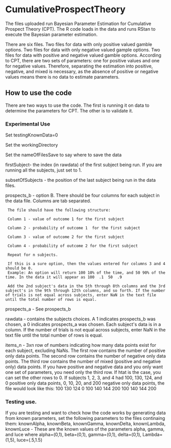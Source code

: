 # CumulativeProspectTheory
The files uploaded run Bayesian Parameter Estimation for Cumulative Prospect Theory (CPT). The R code loads in the data and runs RStan to execute the Bayesian parameter estimation. 

There are six files. Two files for data with only positive valued gamble options. Two files for data with only negative valued gample options. Two files for data with positive and negative valued gamble options. According to CPT, there are two sets of parameters: one for positive values and one for negative values. Therefore, separating the estimation into positive, negative, and mixed is necessary, as the absence of positive or negative values means there is no data to estimate parameters.

## How to use the code
There are two ways to use the code. The first is running it on data to determine the parameters for CPT. The other is to validate it.

### Experimental Use
 Set testingKnownData=0
 
 Set the workingDirectory
 
 Set the nameOfFilesSave to say where to save the data
 
 firstSubject- the index (in rawdata) of the first subject being run. If you are running all the subjects, just set to 1.
 
 subsetOfSubjects - the position of the last subject being run in the data files.
 
 prospects_b - option B. There should be four columns for each subject in the data file. Columns are tab separated.
 
     The file should have the following structure:
     
     Column 1 - value of outcome 1 for the first subject
     
     Column 2 - probability of outcome 1  for the first subject
     
     Column 3 - value of outcome 2 for the first subject
     
     Column 4 - probability of outcome 2 for the first subject
     
     Repeat for n subjects. 
     
     If this is a sure option, then the values entered for columns 3 and 4 should be 0.
     Example: An option will return 100 10% of the time, and 50 90% of the time. In the data it will appear as 100  .1  50  .9
     
     Add the 2nd subject's data in the 5th through 8th columns and the 3rd subject's in the 9th through 12th columns, and so forth. If the number of trials is not equal across subjects, enter NaN in the text file until the total number of rows is equal.
 
 prospects_a - See prospects_b
 
 rawdata - contains the subjects choices. A 1 indicates prospects_b was chosen, a 0 indicates prospects_a was chosen. Each subject's data is
 in a column. If the number of trials is not equal across subjects, enter NaN in the text file until the total number of rows is equal.
 
 items_n - 3xn row of numbers indicating how many data points exist for each subject, excluding NaNs. The first row contains the number of positive only
             data points. The second row contains the number of negative only data points. The third row contains the number of mixed (positive and
             negative only) data points. If you have positive and negative data and you only want one set of parameters, you need only the third row. If 
             htat is the case, you can set the other rows to 0. 
             If subjects 1, 2, 3, and 4 had 100, 130, 124, and 0 positive only data points, 0, 10, 20, and 200 negative only data points, the file would
             look like this:
             100 130 124 0
             100 140 144 200
             100 140 144 200

### Testing use.
 If you are testing and want to check how the code works by generating data from known parameters, set the following parameters to the files continaing  them:
 knownAlpha, knownBeta, knownGamma, knownDelta, knownLambda, knownLuce - These are the known values of the parameters alpha, gamma, and luce where alpha=(0,1), beta=(0,1), gamma=(0,1), delta=(0,1), Lambda=(1,5), luce=(.5,1.5)
